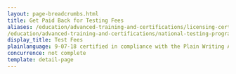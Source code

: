 ```yaml
---
layout: page-breadcrumbs.html
title: Get Paid Back for Testing Fees
aliases: /education/advanced-training-and-certifications/licensing-certification/ 
/education/advanced-training-and-certifications/national-testing-program/
display_title: Test Fees
plainlanguage: 9-07-18 certified in compliance with the Plain Writing Act
concurrence: not complete
template: detail-page
---
```


